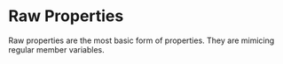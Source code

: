 # Raw Properties
Raw properties are the most basic form of properties. They are mimicing regular member variables.
